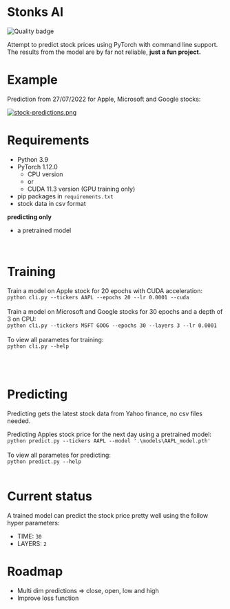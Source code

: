 # Stonks AI

![Quality badge](https://img.shields.io/badge/quality-decent-green)

Attempt to predict stock prices using PyTorch with command line support. <br>
The results from the model are by far not reliable, __just a fun project.__

# Example

Prediction from 27/07/2022 for Apple, Microsoft and Google stocks:

[![stock-predictions.png](https://i.postimg.cc/NMW3zhKd/stock-predictions.png)](https://postimg.cc/sQ4HMN9W)

# Requirements

- Python 3.9
- PyTorch 1.12.0
    - CPU version
    - or
    - CUDA 11.3 version (GPU training only)
- pip packages in `requirements.txt`
- stock data in csv format

__predicting only__
- a pretrained model

<br>

# Training

Train a model on Apple stock for 20 epochs with CUDA acceleration: \
`python cli.py --tickers AAPL --epochs 20 --lr 0.0001 --cuda`
<br><br>
Train a model on Microsoft and Google stocks for 30 epochs and a depth of 3 on CPU: \
`python cli.py --tickers MSFT GOOG --epochs 30 --layers 3 --lr 0.0001`
<br><br>
To view all parametes for training: \
`python cli.py --help`

<br><br>
# Predicting

Predicting gets the latest stock data from Yahoo finance, no csv files needed.

Predicting Apples stock price for the next day using a pretrained model: \
`python predict.py --tickers AAPL --model '.\models\AAPL_model.pth'`
<br><br>
To view all parametes for predicting: \
`python predict.py --help`
<br><br>

# Current status

A trained model can predict the stock price pretty well using the follow hyper parameters:
- TIME: `30`
- LAYERS: `2`

# Roadmap

- Multi dim predictions => close, open, low and high
- Improve loss function